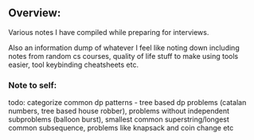 ## Overview:

Various notes I have compiled while preparing for interviews.

Also an information dump of whatever I feel like noting down including notes from random cs courses, quality of life stuff to make using tools easier, tool keybinding cheatsheets etc.


### Note to self:

todo: categorize common dp patterns - tree based dp problems (catalan numbers, tree based house robber), problems without independent subproblems (balloon burst), smallest common superstring/longest common subsequence, problems like knapsack and coin change etc
